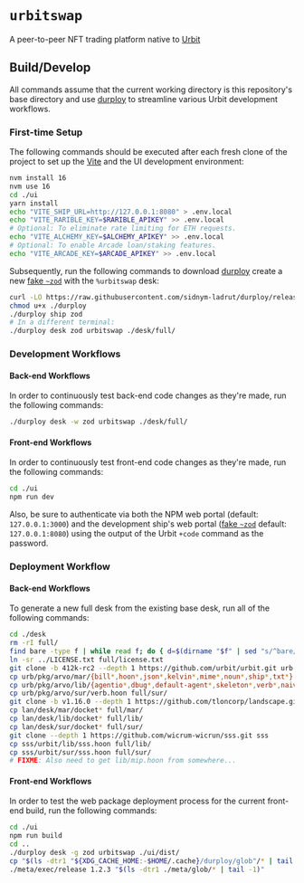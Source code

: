 # `urbitswap` #

A peer-to-peer NFT trading platform native to [Urbit]

## Build/Develop ##

All commands assume that the current working directory is this repository's
base directory and use [durploy] to streamline various Urbit development
workflows.

### First-time Setup ###

The following commands should be executed after each fresh clone of the project
to set up the [Vite] and the UI development environment:

```bash
nvm install 16
nvm use 16
cd ./ui
yarn install
echo "VITE_SHIP_URL=http://127.0.0.1:8080" > .env.local
echo "VITE_RARIBLE_KEY=$RARIBLE_APIKEY" >> .env.local
# Optional: To eliminate rate limiting for ETH requests.
echo "VITE_ALCHEMY_KEY=$ALCHEMY_APIKEY" >> .env.local
# Optional: To enable Arcade loan/staking features.
echo "VITE_ARCADE_KEY=$ARCADE_APIKEY" >> .env.local
```

Subsequently, run the following commands to download [durploy] create a new
[fake `~zod`][fakezod] with the `%urbitswap` desk:

```bash
curl -LO https://raw.githubusercontent.com/sidnym-ladrut/durploy/release/durploy
chmod u+x ./durploy
./durploy ship zod
# In a different terminal:
./durploy desk zod urbitswap ./desk/full/
```

### Development Workflows ###

#### Back-end Workflows ####

In order to continuously test back-end code changes as they're made, run the
following commands:

```bash
./durploy desk -w zod urbitswap ./desk/full/
```

#### Front-end Workflows ####

In order to continuously test front-end code changes as they're made, run the
following commands:

```bash
cd ./ui
npm run dev
```

Also, be sure to authenticate via both the NPM web portal (default:
`127.0.0.1:3000`) and the development ship's web portal ([fake `~zod`][fakezod]
default: `127.0.0.1:8080`) using the output of the Urbit `+code` command as
the password.

### Deployment Workflow ###

#### Back-end Workflows ####

To generate a new full desk from the existing base desk, run all
of the following commands:

```bash
cd ./desk
rm -rI full/
find bare -type f | while read f; do { d=$(dirname "$f" | sed "s/^bare/full/"); mkdir -p "$d"; ln -sr -t "$d" "$f"; }; done
ln -sr ../LICENSE.txt full/license.txt
git clone -b 412k-rc2 --depth 1 https://github.com/urbit/urbit.git urb
cp urb/pkg/arvo/mar/{bill*,hoon*,json*,kelvin*,mime*,noun*,ship*,txt*} full/mar/
cp urb/pkg/arvo/lib/{agentio*,dbug*,default-agent*,skeleton*,verb*,naive*,tiny*,ethereum*} full/lib/
cp urb/pkg/arvo/sur/verb.hoon full/sur/
git clone -b v1.16.0 --depth 1 https://github.com/tloncorp/landscape.git lan
cp lan/desk/mar/docket* full/mar/
cp lan/desk/lib/docket* full/lib/
cp lan/desk/sur/docket* full/sur/
git clone --depth 1 https://github.com/wicrum-wicrun/sss.git sss
cp sss/urbit/lib/sss.hoon full/lib/
cp sss/urbit/sur/sss.hoon full/sur/
# FIXME: Also need to get lib/mip.hoon from somewhere...
```

#### Front-end Workflows ####

In order to test the web package deployment process for the current
front-end build, run the following commands:

```bash
cd ./ui
npm run build
cd ..
./durploy desk -g zod urbitswap ./ui/dist/
cp "$(ls -dtr1 "${XDG_CACHE_HOME:-$HOME/.cache}/durploy/glob"/* | tail -1)" ./meta/glob
./meta/exec/release 1.2.3 "$(ls -dtr1 ./meta/glob/* | tail -1)"
```


[urbit]: https://urbit.org
[durploy]: https://github.com/sidnym-ladrut/durploy

[fakezod]: https://developers.urbit.org/guides/core/environment#development-ships
[react]: https://reactjs.org/
[tailwind css]: https://tailwindcss.com/
[vite]: https://vitejs.dev/
